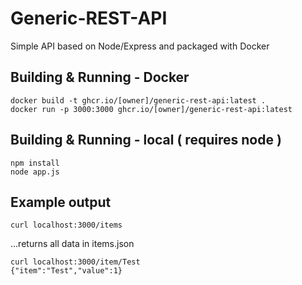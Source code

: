 # Generic-REST-API
Simple API based on Node/Express and packaged with Docker

## Building & Running - Docker
    docker build -t ghcr.io/[owner]/generic-rest-api:latest .
    docker run -p 3000:3000 ghcr.io/[owner]/generic-rest-api:latest

## Building & Running - local ( requires node )
    npm install
    node app.js

## Example output
    curl localhost:3000/items
...returns all data in items.json

    curl localhost:3000/item/Test
    {"item":"Test","value":1}
